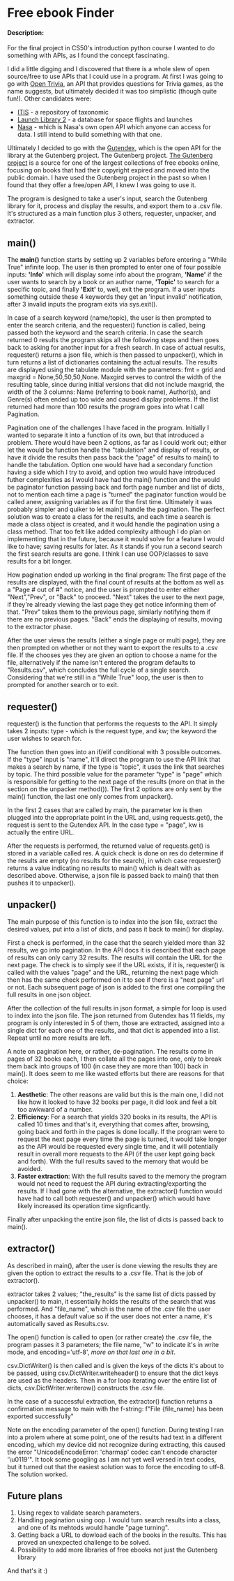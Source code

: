 # Free ebook Finder

#### Description:

For the final project in CS50's introduction python course I wanted to do something with APIs, as I found the concept fascinating.

I did a little digging and I discovered that there is a whole slew of open source/free to use APIs that I could use in a program. At first I was going to go with [Open Trivia](https://opentdb.com/api_config.php), an API that provides questions for Trivia games, as the name suggests, but ultimately decided it was too simplistic (though quite fun!). Other candidates were:
- [ITIS](https://www.itis.gov/ws_description.html) - a repository of taxonomic
- [Launch Library 2](https://thespacedevs.com/llapi) - a database for space flights and launches
- [Nasa](https://api.nasa.gov) - which is Nasa's own open API which anyone can access for data. I still intend to build something with that one.

Ultimately I decided to go with the [Gutendex](https://gutendex.com/), which is the open API for the library at the Gutenberg project. The Gutenberg project. [The Gutenberg project](https://www.gutenberg.org/) is a source for one of the largest collections of free ebooks online, focusing on books that had their copyright expired and moved into the public domain. I have used the Gutenberg project in the past so when I found that they offer a free/open API, I knew I was going to use it.

The program is designed to take a user's input, search the Gutenberg library for it, process and display the results, and export them to a .csv file. It's structured as a main function plus 3 others, requester, unpacker, and extractor.

## main()
The **main()** function starts by setting up 2 variables before entering a "While True" infinite loop. The user is then prompted to enter one of four possible inputs: **'Info'** which will display some info about the program, **'Name'** if the user wants to search by a book or an author name, **'Topic'** to search for a specific topic, and finally **'Exit'** to, well, exit the program. If a user inputs something outside these 4 keywords they get an 'input invalid' notification, after 3 invalid inputs the program exits via sys.exit().

In case of a search keyword (name/topic), the user is then prompted to enter the search criteria, and the requester() function is called, being passed both the keyword and the search criteria. In case the search returned 0 results the program skips all the following steps and then goes back to asking for another input for a fresh search. In case of actual results, requester() returns a json file, which is then passed to unpacker(), which in turn returns a list of dictionaries containing the actual results. The results are displayed using the tabulate module with the parameters: fmt = grid and maxgrid = None,50,50,50,None. Maxgird serves to control the width of the resulting table, since during initial versions that did not include maxgrid, the width of the 3 columns: Name (referring to book name), Author(s), and Genre(s) often ended up too wide and caused display problems. If the list returned had more than 100 results the program goes into what I call Pagination.

Pagination one of the challenges I have faced in the program. Initially I wanted to separate it into a function of its own, but that introduced a problem. There would have been 2 options, as far as I could work out; either let the would be function handle the "tabulation" and display of results, or have it divide the results then pass back the "page" of results to main() to handle the tabulation. Option one would have had a secondary function having a side which I try to avoid, and option two would have introduced futher complexities as I would have had the main() function and the would be paginator function passing back and forth page number and list of dicts, not to mention each time a page is "turned" the paginator function would be called anew, assigning variables as if for the first time. Ultimately it was probably simpler and quiker to let main() handle the pagination. The perfect solution was to create a class for the results, and each time a search is made a class object is created, and it would handle the pagination using a class method. That too felt like added complexity although I do plan on implementing that in the future, because it would solve for a feature I would like to have; saving results for later. As it stands if you run a second search the first search results are gone. I think I can use OOP/classes to save results for a bit longer.

How pagination ended up working in the final program: The first page of the results are displayed, with the final count of results at the bottom as well as a "Page # out of #" notice, and the user is prompted to enter either "Next","Prev", or "Back" to proceed. "Next" takes the user to the next page, if they're already viewing the last page they get notice informing them of that. "Prev" takes them to the previous page, similarly notifying them if there are no previous pages. "Back" ends the displaying of results, moving to the extractor phase.

After the user views the results (either a single page or multi page), they are then prompted on whether or not they want to export the results to a .csv file. If the chooses yes they are given an option to choose a name for the file, alternatively if the name isn't entered the program defaults to "Results.csv", which concludes the full cycle of a single search. Considering that we're still in a "While True" loop, the user is then to prompted for another search or to exit.

## requester()
requester() is the function that performs the requests to the API. It simply takes 2 inputs: type - which is the request type, and kw; the keyword the user wishes to search for.

The function then goes into an if/elif conditional with 3 possible outcomes. If the "type" input is "name", it'll direct the program to use the API link that makes a search by name, if the type is "topic", it uses the link that searches by topic. The third possible value for the parameter "type" is "page" which is responsible for getting to the next page of the results (more on that in the section on the unpacker method()). The first 2 options are only sent by the main() function, the last one only comes from unpacker().

In the first 2 cases that are called by main, the parameter kw is then plugged into the appropriate point in the URL and, using requests.get(), the request is sent to the Gutendex API. In the case type = "page", kw is actually the entire URL.

After the requests is performed, the returned value of requests.get() is stored in a variable called res. A quick check is done on res do determine if the results are empty (no results for the search), in which case requester() returns a value indicating no results to main() which is dealt with as described above. Otherwise, a json file is passed back to main() that then pushes it to unpacker().


## unpacker()
The main purpose of this function is to index into the json file, extract the desired values, put into a list of dicts, and pass it back to main() for display.

First a check is performed, in the case that the search yielded more than 32 results, we go into pagination. In the API docs it is described that each page of results can only carry 32 results. The results will contain the URL for the next page. The check is to simply see if the URL exists, if it is, requester() is called with the values "page" and the URL, returning the next page which then has the same check performed on it to see if there is a "next page" url or not. Each subsequent page of json is added to the first one compiling the full results in one json object.

After the collection of the full results in json format, a simple for loop is used to index into the json file. The json returned from Gutendex has 11 fields, my program is only interested in 5 of them, those are extracted, assigned into a single dict for each one of the results, and that dict is appended into a list. Repeat until no more results are left.

A note on pagination here, or rather, de-pagination. The results come in pages of 32 books each, I then collate all the pages into one, only to break them back into groups of 100 (in case they are more than 100) back in main(). It does seem to me like wasted efforts but there are reasons for that choice:
1. **Aesthetic**: The other reasons are valid but this is the main one, I did not like how it looked to have 32 books per page, it did look and feel a bit too awkward of a number.
2. **Efficiency**: For a search that yields 320 books in its results, the API is called 10 times and that's it, everything that comes after, browsing, going back and forth in the pages is done locally. If the program were to request the next page every time the page is turned, it would take longer as the API would be requested every single time, and it will potentially result in overall more requests to the API (if the user kept going back and forth). With the full results saved to the memory that would be avoided.
3. **Faster extraction**: With the full results saved to the memory the program would not need to request the API during extracting/exporting the results. If I had gone with the alternative, the extractor() function would have had to call both requester() and unpacker() which would have likely increased its operation time signficantly.

Finally after unpacking the entire json file, the list of dicts is passed back to main().

## extractor()
As described in main(), after the user is done viewing the results they are given the option to extract the results to a .csv file. That is the job of extractor().

extractor takes 2 values; "the_results" is the same list of dicts passed by unpacker() to main, it essentially holds the results of the search that was performed. And "file_name", which is the name of the .csv file the user chooses, it has a default value so if the user does not enter a name, it's automatically saved as Results.csv.

The open() function is called to open (or rather create) the .csv file, the program passes it 3 parameters; the file name, "w" to indicate it's in write mode, and encoding='utf-8', *more on that last one in a bit*.

csv.DictWriter() is then called and is given the keys of the dicts it's about to be passed, using csv.DictWriter.writeheader() to ensure that the dict keys are used as the headers. Then in a for loop iterating over the entire list of dicts, csv.DictWriter.writerow() constructs the .csv file.

In the case of a successful extraction, the extractor() function returns a confirmation message to main with the f-string: f"File {file_name} has been exported successfully"

Note on the encoding parameter of the open() function. During testing I ran into a prolem where at some point, one of the results had text in a different encoding, which my device did not recognize during extracting, this caused the error "UnicodeEncodeError: 'charmap' codec can't encode character '\u0119'". It took some googling as I am not yet well versed in text codes, but it turned out that the easiest solution was to force the encoding to utf-8. The solution worked.


## Future plans
1. Using regex to validate search parameters.
2. Handling pagination using oop. I would turn search results into a class, and one of its mehtods would handle "page turning".
3. Getting back a URL to dowload each of the books in the results. This has proved an unexpected challenge to be solved.
4. Possibility to add more libraries of free ebooks not just the Gutenberg library

And that's it :)




